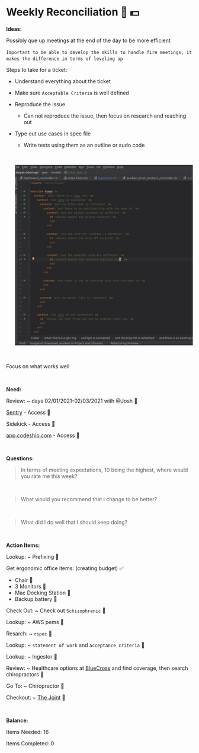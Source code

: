 # **Weekly Reconciliation 🎩 💵**

**Ideas:**

Possibly que up meetings at the end of the day to be more efficient

`Important to be able to develop the skills to handle fire meetings, it makes the difference in terms of leveling up`

Steps to take for a ticket:
  * Understand everything about the ticket
  * Make sure `Acceptable Criteria` is well defined
  * Reproduce the issue
    * Can not reproduce the issue, then focus on research and reaching out
  * Type out use cases in spec file
    * Write tests using them as an outline or sudo code

    &nbsp;
  
    ![alt txt](./assets/rspec_example.png)

&nbsp;

Focus on what works well

&nbsp;

**Need:**

Review: ~ days 02/01/2021-02/03/2021 with @Josh 💎

[Sentry](Sentry.io) - Access 💎

Sidekick - Access 💎

[app.codeship.com](app.codeship.com) - Access 💎

&nbsp;

**Questions:**

> In terms of meeting expectations, 10 being the highest, where would you rate me this week?

&nbsp;

> What would you recommend that I change to be better?

&nbsp;

> What did I do well that I should keep doing?

&nbsp;

**Action Items:**

Lookup: ~ Prefixing 💎

Get ergonomic office items: (creating budget) ✅
  * Chair 💎
  * 3 Monitors 💎
  * Mac Docking Station 💎
  * Backup battery 💎

Check Out: ~ Check out `Schizophrenic` 💎

Lookup: ~ AWS pems 💎

Resarch: ~ `rspec` 💎

Lookup: ~ `statement of work` and `acceptance criteria` 💎

Lookup: ~ Ingestor 💎

Review: ~ Healthcare options at [BlueCross](https://members.hcsc.net/wps/portal/bam/!ut/p/a1/hY-7DoJAEEW_xYJSZuQl2kFEBbQyUdjG7JIVSIAlsBr5e1caG9TpZnLP5FwgkABp6KPMqSxFQ6v3TpxrdIrNRRxZ6PoBYmhsLAz8LSIaKpCqAH4ZD__xFyBj5MeHCEheCTbapF7DTDcH0vEb73in3zt1LqRs-7WGGhacVrLoecUzqbOM9fKpZ6LWcIotRC8VPI1AqpotP-q7_VmpH-1VaDkHAy0b2jrBOWGDOXizFztXXWM!/dl5/d5/L2dBISEvZ0FBIS9nQSEh/pw/Z7_JSK31KJ40GHV00IM59I46L2045/act/id=0/p=execution=e1s1/473735894603/=/#Z7_JSK31KJ40GHV00IM59I46L2045) and find coverage, then search chiropractors 💎

Go To: ~ Chiropractor 💎

Checkout: ~ [The Joint](https://www.google.com/maps/place/The+Joint+Chiropractic/@30.282661,-97.793192,12.01z/data=!4m8!1m2!2m1!1sthe+joint+chiropractic!3m4!1s0x0:0x28e3c1a97c2241ac!8m2!3d30.264164!4d-97.7328515) 💎 

&nbsp;

**Balance:**

Items Needed: 16

Items Completed: 0